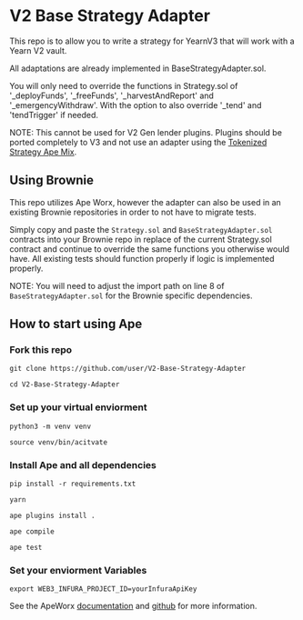# V2 Base Strategy Adapter

This repo is to allow you to write a strategy for YearnV3 that will work with a Yearn V2 vault.

All adaptations are already implemented in BaseStrategyAdapter.sol.

You will only need to override the functions in Strategy.sol of '_deployFunds', '_freeFunds', '_harvestAndReport' and '_emergencyWithdraw'. With the option to also override '_tend' and 'tendTrigger' if needed.

NOTE: This cannot be used for V2 Gen lender plugins. Plugins should be ported completely to V3 and not use an adapter using the [Tokenized Strategy Ape Mix](https://github.com/Schlagonia/tokenized-strategy-ape-mix).

## Using Brownie

This repo utilizes Ape Worx, however the adapter can also be used in an existing Brownie repositories in order to not have to migrate tests.

Simply copy and paste the `Strategy.sol` and `BaseStrategyAdapter.sol` contracts into your Brownie repo in replace of the current Strategy.sol contract and continue to override the same functions you otherwise would have. All existing tests should function properly if logic is implemented properly.

NOTE: You will need to adjust the import path on line 8 of `BaseStrategyAdapter.sol` for the Brownie specific dependencies.

## How to start using Ape

### Fork this repo

    git clone https://github.com/user/V2-Base-Strategy-Adapter

    cd V2-Base-Strategy-Adapter

### Set up your virtual enviorment

    python3 -m venv venv

    source venv/bin/acitvate

### Install Ape and all dependencies

    pip install -r requirements.txt
    
    yarn
    
    ape plugins install .
    
    ape compile
    
    ape test
    
### Set your enviorment Variables

    export WEB3_INFURA_PROJECT_ID=yourInfuraApiKey

See the ApeWorx [documentation](https://docs.apeworx.io/ape/stable/) and [github](https://github.com/ApeWorX/ape) for more information.
